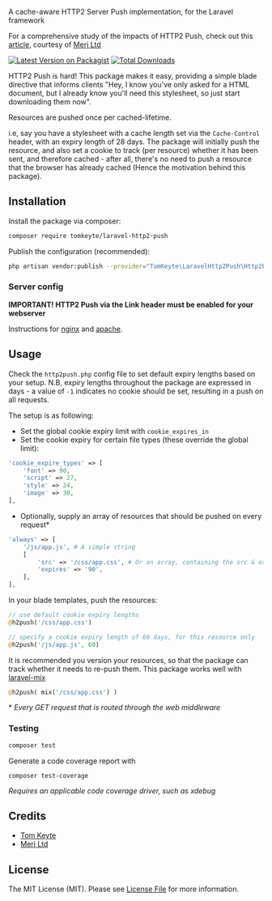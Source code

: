 A cache-aware HTTP2 Server Push implementation, for the Laravel framework

For a comprehensive study of the impacts of HTTP2 Push, check out this [article](https://merj.com/blog/study-of-http2-and-push-coverage-top-100k-websites), courtesy of [Merj Ltd](https://merj.com)

[![Latest Version on Packagist](https://img.shields.io/packagist/v/tomkeyte/laravel-http2-push.svg?style=flat-square)](https://packagist.org/packages/tomkeyte/laravel-http2-push)
[![Total Downloads](https://img.shields.io/packagist/dt/tomkeyte/laravel-http2-push.svg?style=flat-square)](https://packagist.org/packages/tomkeyte/laravel-http2-push)

HTTP2 Push is hard! This package makes it easy, providing a simple blade directive that informs clients "Hey, I know you've only asked for a HTML document, but I already know you'll need this stylesheet, so just start downloading them now".

Resources are pushed once per cached-lifetime.

i.e, say you have a stylesheet with a cache length set via the `Cache-Control` header, with an expiry length of 28 days.
The package will initially push the resource, and also set a cookie to track (per resource) whether it has been sent, and therefore cached - after all, there's no need to push a resource that the browser has already cached (Hence the motivation behind this package).

## Installation

Install the package via composer:

```bash
composer require tomkeyte/laravel-http2-push
```

Publish the configuration (recommended):

```bash
php artisan vendor:publish --provider="TomKeyte\LaravelHttp2Push\Http2PushServiceProvider"
```

### Server config

**IMPORTANT! HTTP2 Push via the Link header must be enabled for your webserver**

Instructions for [nginx](https://www.nginx.com/blog/nginx-1-13-9-http2-server-push/#configuring) and [apache](https://httpd.apache.org/docs/2.4/mod/mod_http2.html#h2push).

## Usage

Check the `http2push.php` config file to set default expiry lengths based on your setup. N.B, expiry lengths throughout the package are expressed in days - a value of `-1` indicates no cookie should be set, resulting in a push on all requests.

The setup is as following:

* Set the global cookie expiry limit with `cookie_expires_in`
* Set the cookie expiry for certain file types (these override the global limit):
```php
'cookie_expire_types' => [
    'font' => 90,
    'script' => 27,
    'style' => 24,
    'image' => 30,
],
```
* Optionally, supply an array of resources that should be pushed on every request*
```php
'always' => [
    '/js/app.js', # A simple string
    [
        'src' => '/css/app.css', # Or an array, containing the src & expiry time
        'expires' => '90',
    ],
],
```

In your blade templates, push the resources:

```php
// use default cookie expiry lengths
@h2push('/css/app.css')
```

```php
// specify a cookie expiry length of 60 days, for this resource only
@h2push('/js/app.js', 60)
```

It is recommended you version your resources, so that the package can track whether it needs to re-push them. This package works well with [laravel-mix](https://github.com/JeffreyWay/laravel-mix)

```php
@h2push( mix('/css/app.css') )
```

\* *Every GET request that is routed through the web middleware*

### Testing

``` bash
composer test
```

Generate a code coverage report with

```
composer test-coverage
```

*Requires an applicable code coverage driver, such as xdebug*

## Credits

- [Tom Keyte](https://github.com/tomkeyte)
- [Merj Ltd](https://merj.com)

## License

The MIT License (MIT). Please see [License File](LICENSE.md) for more information.
